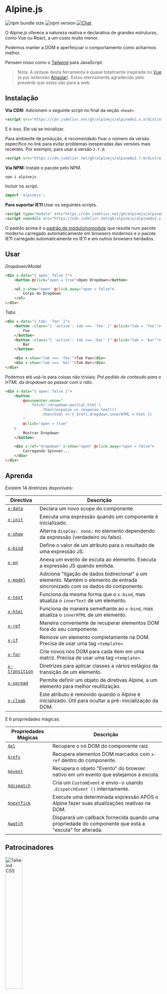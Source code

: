 # Alpine.js

![npm bundle size](https://img.shields.io/bundlephobia/minzip/alpinejs)
![npm version](https://img.shields.io/npm/v/alpinejs)
[![Chat](https://img.shields.io/badge/chat-on%20discord-7289da.svg?sanitize=true)](https://alpinejs.codewithhugo.com/chat/)

O Alpine.js oferece a natureza reativa e declarativa de grandes estruturas, como Vue ou React, a um custo muito menor.

Podemos manter a DOM e aperfeiçoar o comportamento como acharmos melhor.

Pensem nisso como o [Tailwind](https://tailwindcss.com/) para JavaScript.

> Nota: A sintaxe desta ferramenta é quase totalmente inspirada no [Vue](https://vuejs.org/) (e por extensão [Angular](https://angularjs.org/)). Estou eternamente agradecido pelo presente que estas são para a web.

## Instalação

**Via CDN:** Adicionem o seguinte script no final da seção `<head>`.

```html
<script src="https://cdn.jsdelivr.net/gh/alpinejs/alpine@v2.x.x/dist/alpine.min.js" defer></script>
```

E é isso. Ele vai se inicializar.

Para ambiente de produção, é recomendado fixar o número da versão específico no link para evitar problemas inesperadas das versões mais recentes.
Por exemplo, para usar a versão `2.7.0`:

```html
<script src="https://cdn.jsdelivr.net/gh/alpinejs/alpine@v2.7.0/dist/alpine.min.js" defer></script>
```

**Via NPM:** Instale o pacote pelo NPM.

```js
npm i alpinejs
```

Incluir no script.

```js
import 'alpinejs';
```

**Para suportar IE11** Usar os seguintes scripts.

```html
<script type="module" src="https://cdn.jsdelivr.net/gh/alpinejs/alpine@v2.x.x/dist/alpine.min.js"></script>
<script nomodule src="https://cdn.jsdelivr.net/gh/alpinejs/alpine@v2.x.x/dist/alpine-ie11.min.js" defer></script>
```

O padrão acima é o [padrão de módulo/nomodule](https://philipwalton.com/articles/deploying-es2015-code-in-production-today/) que resulta num pacote moderno carregado automaticamente em browsers modernos e o pacote IE11 carregado automaticamente no IE11 e em outros browsers herdados.

## Usar

_Dropdown/Modal_

```html
<div x-data="{ open: false }">
    <button @click="open = true">Open Dropdown</button>

    <ul x-show="open" @click.away="open = false">
        Corpo do Dropdown
    </ul>
</div>
```

_Tabs_

```html
<div x-data="{ tab: 'foo' }">
    <button :class="{ 'active': tab === 'foo' }" @click="tab = 'foo'">
        Foo
    </button>
    <button :class="{ 'active': tab === 'bar' }" @click="tab = 'bar'">
        Bar
    </button>

    <div x-show="tab === 'foo'">Tab Foo</div>
    <div x-show="tab === 'bar'">Tab Bar</div>
</div>
```

Podemos até usá-lo para coisas não triviais:
_Pré pedido de conteudo para o HTML da dropdown ao passar com o rato_.

```html
<div x-data="{ open: false }">
    <button
        @mouseenter.once="
            fetch('/dropdown-partial.html')
                .then(response => response.text())
                .then(html => { $refs.dropdown.innerHTML = html })
        "
        @click="open = true"
    >
        Mostrar Dropdown
    </button>

    <div x-ref="dropdown" x-show="open" @click.away="open = false">
        Carregando Spinner...
    </div>
</div>
```

## Aprenda

Existem 14 diretrizes disponíveis:

| Directiva                       | Descrição                                                                                                                     |
| ------------------------------- | ----------------------------------------------------------------------------------------------------------------------------- |
| [`x-data`](#x-data)             | Declara um novo scope do componente.                                                                                          |
| [`x-init`](#x-init)             | Executa uma expressão quando um componente é inicializado.                                                                    |
| [`x-show`](#x-show)             | Alterna `display: none;` no elemento dependendo da expressão (verdadeiro ou falso).                                           |
| [`x-bind`](#x-bind)             | Define o valor de um atributo para o resultado de uma expressão JS.                                                            |
| [`x-on`](#x-on)                 | Anexa um evento de escuta ao elemento. Executa a expressão JS quando emitida.                                                 |
| [`x-model`](#x-model)           | Adiciona "ligação de dados bidirecional" a um elemento. Mantém o elemento de entrada sincronizado com os dados do componente. |
| [`x-text`](#x-text)             | Funciona da mesma forma que o `x-bind`, mas atualiza o `innerText` de um elemento.                                             |
| [`x-html`](#x-html)             | Funciona de maneira semelhante ao `x-bind`, mas atualiza o `innerHTML` de um elemento.                                         |
| [`x-ref`](#x-ref)               | Maneira conveniente de recuperar elementos DOM fora do seu componente.                                                        |
| [`x-if`](#x-if)                 | Remove um elemento completamente na DOM. Precisa de usar uma tag `<template>`.                                           |
| [`x-for`](#x-for)               | Crie novos nós DOM para cada item em uma matriz. Precisa de usar uma tag `<template>`.                                   |
| [`x-transition`](#x-transition) | Diretrizes para aplicar classes a vários estágios da transição de um elemento.                                                 |
| [`x-spread`](#x-spread)         | Permite definir um objeto de diretivas Alpine, a um elemento para melhor reutilização.                                         |
| [`x-cloak`](#x-cloak)           | Este atributo é removido quando o Alpine é inicializado. Útil para ocultar a pré-inicialização da DOM.                       |

E 6 propriedades mágicas:

| Propriedades Mágicas     | Descrição                                                                                                        |
| ------------------------ | ---------------------------------------------------------------------------------------------------------------- |
| [`$el`](#el)             | Recupere o nó DOM do componente raiz.                                                                            |
| [`$refs`](#refs)         | Recupera elementos DOM marcados com `x-ref` dentro do componente.                                                |
| [`$event`](#event)       | Recupera o objeto "Evento" do browser nativo em um evento que estejamos a escuta.                                   |
| [`$dispatch`](#dispatch) | Cria um `CustomEvent` e envio-o usando `.dispatchEvent ()` internamente.                                           |
| [`$nextTick`](#nexttick) | Execute uma determinada expressão APÓS o Alpine fazer suas atualizações reativas na DOM.                         |
| [`$watch`](#watch)       | Disparará um callback fornecida quando uma propriedade do componente que está a "escuta" for alterada. |

## Patrocinadores

<img width="33%" src="https://refactoringui.nyc3.cdn.digitaloceanspaces.com/tailwind-logo.svg" alt="Tailwind CSS">

**Queres o teu logótipo aqui? [Mensagem pelo Twitter](https://twitter.com/calebporzio)**

## Colaboradores VIP

<table>
  <tr>
    <td align="center"><a href="http://calebporzio.com"><img src="https://avatars2.githubusercontent.com/u/3670578?v=4" width="100px;" alt="Caleb Porzio"/><br /><sub><b>Caleb Porzio</b></sub></a><br /><sub>(Creator)</sub></td>
    <td align="center"><a href="https://github.com/HugoDF"><img src="https://avatars2.githubusercontent.com/u/6459679?v=4" width="100px;" alt="Hugo"/><br /><sub><b>Hugo</b></sub></a></td>
    <td align="center"><a href="https://github.com/ryangjchandler"><img src="https://avatars2.githubusercontent.com/u/41837763?v=4" width="100px;" alt="Ryan Chandler"/><br /><sub><b>Ryan Chandler</b></sub></a></td>
    <td align="center"><a href="https://github.com/SimoTod"><img src="https://avatars2.githubusercontent.com/u/8427737?v=4" width="100px;" alt="Simone Todaro"/><br /><sub><b>Simone Todaro</b></sub></a></td>
  </tr>
</table>

### Diretivas

---

### `x-data`

**Exemplo:** `<div x-data="{ foo: 'bar' }">...</div>`

**Estrutura:** `<div x-data="[object literal]">...</div>`

`x-data` declara um novo scope do componente. Diz à estrutura para inicializar um novo componente com o seguinte objeto de dados.

Pensem nisso como a propriedade `data` de um componente Vue.

**Extrair Lógica dos Componentes**

Podemos extrair dados (e comportamentos) em funções reutilizáveis:

```html
<div x-data="dropdown()">
    <button x-on:click="open">Open</button>

    <div x-show="isOpen()" x-on:click.away="close">
        // Dropdown
    </div>
</div>

<script>
    function dropdown() {
        return {
            show: false,
            open() {
                this.show = true;
            },
            close() {
                this.show = false;
            },
            isOpen() {
                return this.show === true;
            },
        };
    }
</script>
```

> **Para utilizadores do bundler**, observem que o Alpine.js assede a funções que estão no scope global (`window`), vamos necessitar atribuir explicitamente as suas funções à `window` para usá-las com `x- data`, por exemplo `window.dropdown = function () {}` (isso ocorre com Webpack, Rollup, Parcel etc. `function`'s que defenir serão padronizados para o scope do módulo, e não para `window`).

Também podemos misturar vários objetos de dados usando a desestruturação de objetos:

```html
<div x-data="{...dropdown(), ...tabs()}"></div>
```

---

### `x-init`

**Exemplo:** `<div x-data="{ foo: 'bar' }" x-init="foo = 'baz'"></div>`

**Estrutura:** `<div x-data="..." x-init="[expressão]"></div>`

`x-init` executa uma expressão quando um componente é inicializado.

Caso desejem executar o código ANTES do Alpine fazer as atualizações iniciais na DOM (algo como um gancho `mounted ()` no VueJS), podemos retornar um callback do `x-init`, e é executado após:

`x-init="() => { // temos acesso ao estado de pós-inicialização aqui // }"`

---

### `x-show`

**Exemplo:** `<div x-show="open"></div>`

**Estrutura:** `<div x-show="[expressão]"></div>`

`x-show` alterna o estilo `display: none;` no elemento, dependendo se a expressão for resolvida como `verdadeiro` ou `falso`.

**x-show.transition**

`x-show.transition` é uma API de conveniência para tornar o seu `x-show` mais agradável usando transições CSS.

```html
<div x-show.transition="open">
    Esses conteúdos serão transferidos para dentro e para fora.
</div>
```

| Diretivas                                               | Descrição                                                                                                                                           |
| ------------------------------------------------------- | --------------------------------------------------------------------------------------------------------------------------------------------------- |
| `x-show.transition`                                     | Desvanecer e escala em simultâneos. (opacity, scale: 0.95, timing-function: cubic-bezier(0.4, 0.0, 0.2, 1), duration-in: 150ms, duration-out: 75ms) |
| `x-show.transition.in`                                  | Apenas transição de entrada.                                                                                                                        |
| `x-show.transition.out`                                 | Apenas transição de saída.                                                                                                                          |
| `x-show.transition.opacity`                             | Apenas transição de desvanecer.                                                                                                                     |
| `x-show.transition.scale`                               | Apenas transição de escala.                                                                                                                         |
| `x-show.transition.scale.75`                            | Personalizar a transformação de escala CSS `transform: scale(.75)`.                                                                                 |
| `x-show.transition.duration.200ms`                      | Define a transição "entrada" para 200ms. A saída é ajustada para metade disso (100ms).                                                           |
| `x-show.transition.origin.top.right`                    | Personalizar a origem da transformação CSS `transform-origin: top right`.                                                                           |
| `x-show.transition.in.duration.200ms.out.duration.50ms` | Durações diferentes para "entrada" e "saída".                                                                                                       |

> Nota: Todos esses modificadores de transição podem ser usados em conjunto. Isso é possível (apesar de não fazer sentido): `x-show.transition.in.duration.100ms.origin.top.right.opacity.scale.85.out.duration.200ms.origin.bottom.left.opacity.scale.95`

> Nota: `x-show` espera que todas os filhos terminem a transição. Caso desejem ignorar esse comportamento, adicionem o modificador `.immediate`:

```html
<div x-show.immediate="open">
    <div x-show.transition="open"></div>
</div>
```

---

### `x-bind`

> Nota: Podemos usar uma sintaxe ":" mais curta: `:type =" ... "`

**Exemplo:** `<input x-bind:type="inputType">`

**Estrutura:** `<input x-bind:[attribute]="[expressão]">`

`x-bind` define o valor de um atributo para o resultado de uma expressão JavaScript. A expressão tem acesso a todas as chaves do objeto de dados do componente e é atualizada sempre que os dados forem atualizados.

> Nota: as ligações de atributo APENAS são atualizadas quando as dependências são atualizadas. A estrutura é inteligente o suficiente para observar alterações nos dados e detectar quais ligações se importam com elas.

**`x-bind` para atributos de classes**

`x-bind` comporta-se de maneira um pouco diferente ao definir o atributo`class`.

Para classes, passamos um objeto cujas as chaves são nomes de classe e valores são expressões booleanas para determinar se esses nomes de classe são aplicados ou não.

Por exemplo: `<div x-bind:class="{ 'hidden': foo }"></div>`

Neste exemplo, a classe "hidden" é aplicada apenas quando o valor do atributo de dados `foo` for `verdadeiro`.

**`x-bind` para atributos booleanos**

O `x-bind` suporta atributos booleanos da mesma maneira que os atributos de valor, usando uma variável como a condição ou qualquer expressão JavaScript que resolva como `verdadeiro` ou `falso`.

Por exemplo:

```html
<!-- Given: -->
<button x-bind:disabled="myVar">Clique em mim</button>

<!-- Quando myVar == true: -->
<button disabled="disabled">Clique em mim</button>

<!-- Quando myVar == false: -->
<button>Clique em mim</button>
```

Isso adicionará ou removerá o atributo `disabled` quando`myVar` for verdadeiro ou falso, respectivamente.

Os atributos booleanos são suportados de acordo com a [especificação HTML](https://html.spec.whatwg.org/multipage/indices.html#attributes-3:boolean-attribute), por exemplo `disabled`,`readonly`, `required`, `checked`,`hidden`, `selected`,`open` etc.

**`.camel` modificador**
**Exemplo:** `<svg x-bind:view-box.camel="viewBox">`

O modificador `camel` se ligará ao equivalente em maiúsculas e minúsculas do nome do atributo. No exemplo acima, o valor de `viewBox` é definido ao atributo`viewBox` em oposição ao atributo `viewbox`.

---

### `x-on`

> Nota: podemos usar a sintaxe "@" mais curta: `@click =" ... "

**Exemplo:** `<button x-on:click="foo = 'bar'"></button>`

**Estrutura:** `<button x-on:[event]="[expressão]"></button>`

O `x-on` anexa um evento de escuta ao elemento em que está declarado. Quando esse evento é emitido, a expressão JavaScript definida como seu valor é executada.

Caso algum dado for modificado na expressão, outros atributos do elemento "definidos" a esses dados serão atualizados.

> Nota: Também podemos especificar um nome de função JavaScript

**Exemplo:** `<button x-on:click="myFunction"></button>`

O equivalente é: `<button x-on:click="myFunction($event)"></button>`

**`keydown` modificadores**

**Exemplo:** `<input type="text" x-on:keydown.escape="open = false">`

Podemos especificar chaves específicas para escutar usando modificadores de keydown anexados à diretiva `x-on: keydown`. Observem que os modificadores são versões em kebab dos valores do `Event.key`.

Exemplos: `enter`, `escape`, `arrow-up`, `arrow-down`

> Nota: Também podemos ouvir a combinações de teclas do sistema como: `x-on:keydown.cmd.enter="foo"`.

**`.away` modificador**

**Exemplo:** `<div x-on:click.away="showModal = false"></div>`

Quando o modificador `.away` estiver presente, o evento handler é executado apenas quando o evento se originar de uma fonte que não seja ela própria ou seus filhos.

Isso é útil para ocultar dropdowns e modals quando um utilizador clicar longe deles.

**`.prevent` modificador**
**Exemplo:** `<input type="checkbox" x-on:click.prevent>`

Adicionar `.prevent` a um evento de escuta ira chamar o ` preventDefault` no evento acionado. No exemplo acima, isso significa que a caixa de seleção não é realmente verificada quando um utilizador clicar nela.

**`.stop` modificador**
**Exemplo:** `<div x-on:click="foo = 'bar'"><button x-on:click.stop></button></div>`

Adicionar `.stop` a um evento de escuta ira chamar o ` stopPropagation` no evento acionado. No exemplo acima, isso significa que o evento "click" não borbulha do botão para o exterior `<div>`. Ou seja, quando um utilizador clicar no botão, `foo` não é definido como 'bar'.

**`.self` modificador**
**Exemplo:** `<div x-on:click.self="foo = 'bar'"><button></button></div>`

Adicionar `.self` a um evento de escuta só vai acionar o handler quando o `$event.target` for o próprio elemento. No exemplo acima, isso significa que o evento "click" que borbulha do botão para a `<div>` externo **não** executa o handler.

**`.window` modificador**
**Exemplo:** `<div x-on:resize.window="isOpen = window.outerWidth > 768 ? false : open"></div>`

Adicionar `.window` a um evento de escuta instalará a escutas no objeto na window global em vez do nó DOM no qual está declarado. Isso é útil para quando desejamos modificar o estado do componente quando algo muda com a window, como o evento de redimensionamento. Neste exemplo, quando a janela tiver mais de 768 pixels de largura, fechamos a modal/dropdown, caso contrário, manteremos o mesmo estado.

> Nota: Também podemos usar o modificador `.document` para anexar escutas ao` document` em vez de `window`

**`.once` modificador**
**Exemplo:** `<button x-on:mouseenter.once="fetchSomething()"></button>`

Adicionar o modificador `.once` a um evento de escuta vai garantir que a escuta seja tratado apenas uma vez. Isso é útil para coisas que desejamos fazer apenas uma vez, como ir procurar parciais HTML e outras coisas.

**`.passive` modificador**
**Exemplo:** `<button x-on:mousedown.passive="interactive = true"></button>`

Adicionar o modificador `.passive` a um evento de escuta fará com que a escuta seja passiva, o que significa que o `preventDefault()` não vai funcionar em nenhum evento sendo processado, isso pode ajudar, por exemplo, com o desempenho do scroll em dispositivos touch.

**`.debounce` modificador**
**Exemplo:** `<input x-on:input.debounce="fetchSomething()">`

O modificador `debounce` permite fazer "debounce" a um evento handler. Em outras palavras, o evento handler NÃO será executado até que tenha decorrido um certo tempo desde o último evento que foi disparado. Quando o handler estiver pronto para ser chamado, a última chamada do handler será executada.

O tempo de espera de debounce padrão é de 250 milissegundos.

Caso desejem personalizar isso, pode especificar um tempo de espera personalizado da seguinte maneira:

```
<input x-on:input.debounce.750="fetchSomething()">
<input x-on:input.debounce.750ms="fetchSomething()">
```

**`.camel` modificador**
**Exemplo:** `<input x-on:event-name.camel="doSomething()">`

O modificador `camel` anexa um evento de escuta ao nome em camel case do evento equivalente. No exemplo acima, a expressão é avaliada quando o evento `eventName` for disparado no elemento.

---

### `x-model`

**Exemplo:** `<input type="text" x-model="foo">`

**Estrutura:** `<input type="text" x-model="[data item]">`

O `x-model` adiciona "ligação de dados bidirecional" a um elemento. Em outras palavras, o valor do elemento de entrada é mantido sincronizado com o valor do item de dados do componente.

> Nota: `x-model` é inteligente o suficiente para detectar alterações nos inputs, checkboxes, radio buttons, textareas, selects e multiplo selects. Devem comportar-se [como o Vue] (https://vuejs.org/v2/guide/forms.html) nesses casos.

**`.debounce` modificador**
**Exemplo:** `<input x-model.debounce="search">`

O modificador `debounce` permite adicionar um "debounce" a uma atualização de valor. Em outras palavras, o evento handler NÃO é executado até que tenha decorrido um certo tempo desde o último evento que foi disparado. Quando o handler estiver pronto para ser chamado, a última chamada do handler é executada.

O tempo de espera de debounce padrão é de 250 milissegundos.

Caso desejem personalizar isso, pode especificar um tempo de espera personalizado da seguinte maneira:

```
<input x-model.debounce.750="search">
<input x-model.debounce.750ms="search">
```

---

### `x-text`

**Exemplo:** `<span x-text="foo"></span>`

**Estrutura:** `<span x-text="[expressão]"`

O `x-text` funciona da mesma forma que o` x-bind`, exceto que, em vez de atualizar o valor de um atributo, ele atualiza o `innerText` de um elemento.

---

### `x-html`

**Exemplo:** `<span x-html="foo"></span>`

**Estrutura:** `<span x-html="[expressão]"`

O `x-html` funciona de maneira semelhante ao` x-bind`, exceto que, em vez de atualizar o valor de um atributo, ele atualiza o `innerHTML` de um elemento.

> :warning: **Usar apenas em conteúdo de confiança e nunca em conteúdo fornecido pelo utilizador.** :warning:
>
> A renderização dinâmica do HTML de terceiros pode levar facilmente às vulnerabilidades de [XSS] (https://developer.mozilla.org/en-US/docs/Glossary/Cross-site_scripting).
---

### `x-ref`

**Exemplo:** `<div x-ref="foo"></div><button x-on:click="$refs.foo.innerText = 'bar'"></button>`

**Estrutura:** `<div x-ref="[ref name]"></div><button x-on:click="$refs.[ref name].innerText = 'bar'"></button>`

O `x-ref` fornece uma maneira conveniente de recuperar elementos DOM fora do seu componente. Ao definir um atributo `x-ref` em um elemento, torna-o disponível para todos os eventos handlers dentro de um objeto chamando `$refs`.

Esta é uma alternativa útil para definir ID's e usar o `document.querySelector` em todo o lago.

> Nota: também podemos definir valores dinâmicos no x-ref: `<span: x-ref =" item.id "> </span>` se necessário.

---

### `x-if`

**Exemplo:** `<template x-if="true"><div>Algum elemento</div></template>`

**Estrutura:** `<template x-if="[expressão]"><div>Algum elemento</div></template>`

Nos casos em que `x-show` não é suficiente (`x-show` define um elemento para `display: none` se for falso),`x-if` pode ser usado para remover um elemento completamente na DOM.

É importante que o `x-if` seja usado em uma tag `<template> </template>` porque o Alpine não usa um DOM virtual. Essa implementação permite que o Alpine permaneça robusto e use o DOM real para fazer sua mágia.

> Nota: `x-if` deve ter uma raiz de elemento único dentro da tag` <template> </template> `.

---

### `x-for`

**Exemplo:**

```html
<template x-for="item in items" :key="item">
    <div x-text="item"></div>
</template>
```

> Nota: a ligação `:key` é opcional, mas ALTAMENTE recomendada.

O `x-for` está disponível para casos em que desejem criar novos nós DOM para cada item em uma matriz. Isso deve parecer semelhante ao `v-for` no Vue, com uma exceção da necessidade de existir em uma tag`template`, e não em um elemento DOM comum.

Caso desejem aceder ao índice atual da iteração, usem a seguinte sintaxe:

```html
<template x-for="(item, index) in items" :key="index">
    <!-- You can also reference "index" inside the iteration if you need. -->
    <div x-text="index"></div>
</template>
```

> Nota: `x-for` deve ter uma raiz de elemento único dentro da tag`<template> </template>`.

#### Encadeamento de `x-for`s

Podemos ter encadeamento de ciclos `x-for`, mas DEVEMOS envolver cada ciclo em um elemento. Por exemplo:

```html
<template x-for="item in items">
    <div>
        <template x-for="subItem in item.subItems">
            <div x-text="subItem"></div>
        </template>
    </div>
</template>
```

---

### `x-transition`

**Exemplo:**

```html
<div
    x-show="open"
    x-transition:enter="transition ease-out duration-300"
    x-transition:enter-start="opacity-0 transform scale-90"
    x-transition:enter-end="opacity-100 transform scale-100"
    x-transition:leave="transition ease-in duration-300"
    x-transition:leave-start="opacity-100 transform scale-100"
    x-transition:leave-end="opacity-0 transform scale-90"
>
    ...
</div>
```

```html
<template x-if="open">
    <div
        x-transition:enter="transition ease-out duration-300"
        x-transition:enter-start="opacity-0 transform scale-90"
        x-transition:enter-end="opacity-100 transform scale-100"
        x-transition:leave="transition ease-in duration-300"
        x-transition:leave-start="opacity-100 transform scale-100"
        x-transition:leave-end="opacity-0 transform scale-90"
    >
        ...
    </div>
</template>
```

> O exemplo acima usa classes de [Tailwind CSS](https://tailwindcss.com).

Alpine oferece 6 diretivas de transição diferentes para aplicar classes a vários estágios da transição de um elemento entre os estados "oculto" e "mostrado". Essas diretivas funcionam tanto com `x-show` E`x-if`.

Elas se comportam exatamente como as diretivas de transição do VueJs, exceto que têm nomes diferentes e mais sensíveis:

| Directiva      | Descrição                                                                                                                                            |
| -------------- | ---------------------------------------------------------------------------------------------------------------------------------------------------- |
| `:enter`       | Aplicado durante toda a fase de entrada.                                                                                                             |
| `:enter-start` | Adicionado antes que o elemento seja inserido, removido um frame após o elemento ser inserido.                                                                       |
| `:enter-end`   | Adicionado um frame após a inserção do elemento (ao mesmo tempo em que o `enter-start` é removido), removido quando a transição/animação termina.                   |
| `:leave`       | Aplicado durante toda a fase de partida.                                                                                                             |
| `:leave-start` | Adicionado imediatamente quando uma transição de saída é acionada, removida após um frame.                                                                   |
| `:leave-end`   | Adicionado um frame depois que uma transição de saída é acionada (ao mesmo tempo em que o `leave-start` é removido), removido quando a transição/animação termina. |

---

### `x-spread`

**Exemplo:**

```html
<div x-data="dropdown()">
    <button x-spread="trigger">Dropdown Aberto</button>

    <span x-spread="dialogue">Conteúdo da Dropdown</span>
</div>

<script>
    function dropdown() {
        return {
            open: false,
            trigger: {
                ['@click']() {
                    this.open = true;
                },
            },
            dialogue: {
                ['x-show']() {
                    return this.open;
                },
                ['@click.away']() {
                    this.open = false;
                },
            },
        };
    }
</script>
```

O `x-spread` permite extrair as ligações de um elemento Alpine em um objeto reutilizável.

As chaves do objeto são as diretivas (pode ser qualquer diretiva, incluindo modificadores), e os valores são callback's a serem avaliados pelo Alpine.

> Nota: A única anomalia com propagação x é quando usada com `x-for`. Quando a diretiva "spread" é `x-for`, devemos retornar uma string de expressão normal a partir de um callback. Por exemplo: `['x-for'] () {return 'item in items'}`.
---

### `x-cloak`

**Exemplo:** `<div x-data="{}" x-cloak></div>`

Os atributos `x-cloak` são removidos dos elementos quando o Alpine é inicializado. Isso é útil para ocultar o DOM pré-inicializado. É típico adicionar o seguinte estilo global para que isso funcione:

```html
<style>
    [x-cloak] {
        display: none;
    }
</style>
```

### Propriedades Mágicas

> Com exceção de `$el`, as propriedades mágicas **não estão disponíveis no` x-data`**, pois o componente ainda não foi inicializado.
---

### `$el`

**Exemplo:**

```html
<div x-data>
    <button @click="$el.innerHTML = 'foo'">Substitua-me por "foo"</button>
</div>
```

`$el` é uma propriedade mágica que pode ser usada para recuperar o nó DOM do componente raiz.

### `$refs`

**Exemplo:**

```html
<span x-ref="foo"></span>

<button x-on:click="$refs.foo.innerText = 'bar'"></button>
```

`$refs` é uma propriedade mágica que pode ser usada para recuperar elementos DOM marcados com `x-ref` dentro do componente. Isso é útil quando necessitamos manipular manualmente os elementos na DOM.

---

### `$event`

**Exemplo:**

```html
<input x-on:input="alert($event.target.value)" />
```

`$event` é uma propriedade mágica que pode ser usada dentro de um evento de escuta para recuperar o objeto "Event" do browser nativo.

> Nota: A propriedade $event está disponível apenas nas expressões DOM.

Caso necessitem aceder ao $event dentro de uma função JavaScript, podemos passa-lo diretamente:

`<button x-on:click="myFunction($event)"></button>`

---

### `$dispatch`

**Exemplo:**

```html
<div @custom-event="console.log($event.detail.foo)">
    <button @click="$dispatch('custom-event', { foo: 'bar' })">
    <!-- Quando clicado, console.log "bar" ->
</div>
```

**Nota sobre a propagação de eventos**

Observem que, devido ao [evento com bolhas](https://en.wikipedia.org/wiki/Event_bubbling), quando for preciso capturar eventos enviados pelos nós que estão sob a mesma hierarquia de encadeamento, usem o modificador [`.window`](https://github.com/alpinejs/alpine#x-on):

**Exemplo:**

```html
<div x-data>
    <span @custom-event="console.log($event.detail.foo)"></span>
    <button @click="$dispatch('custom-event', { foo: 'bar' })">
        <div></div>
    </button>
</div>
```

> Isso não vai funcionar porque, quando o `custom-event` for executado, ele é propagado para seu ancestral comum, a `div`.

**Expedição para componentes**

Também podemos tirar proveito da técnica anterior para fazer os componentes comunicarem entre si:

**Exemplo:**

```html
<div x-data @custom-event.window="console.log($event.detail)"></div>

<button x-data @click="$dispatch('custom-event', 'Olá Mundo!')">
    <!-- Quando clicado, o console.log "Olá Mundo!". -->
</button>
```

`$dispatch` é um atalho para criar um`CustomEvent` e enviá-lo internamente usando `.dispatchEvent ()`. Existem muitos casos de uso bons para transmitir dados entre componentes usando eventos personalizados. [Leia aqui](https://developer.mozilla.org/en-US/docs/Web/Guide/Events/Creating_and_triggering_events) para obter mais informações sobre o sistema subjacente `CustomEvent` nos browsers.

Notarão que todos os dados passados como o segundo parâmetro para `$dispatch('some-event', {some: 'data'})` ficam disponíveis através da nova propriedade "detail" de eventos: `$event.detail.some`. Anexar dados de eventos personalizados à propriedade `.detail` é uma prática padrão para o `CustomEvent`s nos browsers. [Leia aqui](https://developer.mozilla.org/en-US/docs/Web/API/CustomEvent/detail) para obter mais informações.

Também podemos usar `$dispatch()` para acionar atualizações de dados para ligações `x-model`. Por exemplo:

```html
<div x-data="{ foo: 'bar' }">
    <span x-model="foo">
        <button @click="$dispatch('input', 'baz')">
        <!-- Depois que o botão é clicado, o `x-model` irá capturar o evento "input" e atualizar foo para "baz". -->
    </span>
</div>
```

> Nota: A propriedade $dispatch está disponível apenas nas expressões DOM.

Caso necessitem aceder ao $dispatch dentro de uma função JavaScript, poderão transmiti-la diretamente:

`<button x-on:click="myFunction($dispatch)"></button>`

---

### `$nextTick`

**Exemplo:**

```html
<div x-data="{ fruit: 'apple' }">
    <button
        x-on:click="
            fruit = 'pear';
            $nextTick(() => { console.log($event.target.innerText) });
        "
        x-text="fruit"
    ></button>
</div>
```

`$ nextTick` é uma propriedade mágica que permite executar apenas uma determinada expressão APÓS o Alpine fazer suas atualizações a DOM. Isso é útil nos momentos em que desejam interagir com o estado da DOM, após refletir as atualizações de dados que fizemos.

---

### `$watch`

**Exemplo:**

```html
<div
    x-data="{ open: false }"
    x-init="$watch('open', value => console.log(value))"
>
    <button @click="open = ! open">Alternar Abrir</button>
</div>
```

Podemos "assistir" uma propriedade de componente com o método mágico `$watch`. No exemplo acima, quando o botão é clicado e o valor do `open` é alterado, e o callback fornecida é executada e o novo valor mostrado num `console.log`.

## Segurança

Caso encontrarem uma vulnerabilidade de segurança, envie um email para [calebporzio@gmail.com](mailto:calebporzio@gmail.com).

O Alpine conta com uma implementação personalizada usando o objeto `Function` para avaliar suas diretivas. Apesar de ser mais seguro que o `eval()`, o seu uso é proibido em alguns ambientes, como o Google Chrome App, usando a Política de Segurança de Conteúdo restritiva (CSP).

Caso usem o Alpine em uma página web que lida com dados confidenciais e exige [CSP](https://csp.withgoogle.com/docs/strict-csp.html), necessitam incluir `unsafe-eval` na sua política. Uma política robusta configurada corretamente ajudará a proteger os utilizadores ao usar dados pessoais ou financeiros.

Como uma política se aplica a todos os scripts da sua página, é importante que outras bibliotecas externas incluídas na página web estejam cuidadosamente revisadas para garantir que sejam confiáveis e não apresentem nenhuma vulnerabilidade de Cross Site Scripting usando a função `eval()` ou manipular o DOM para injetar código malicioso na sua página.

## Licença

Copyright © 2019-2020 Caleb Porzio e colaboradores

Licenciado sob a licença MIT, consulte [LICENSE.md](LICENSE.md) para obter detalhes.
